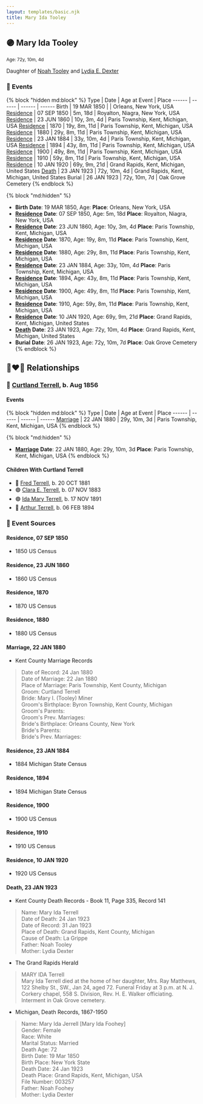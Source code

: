 ```yaml
---
layout: templates/basic.njk
title: Mary Ida Tooley
---
```

## 🟣 Mary Ida Tooley
<small>Age: 72y, 10m, 4d</small>

Daughter of [Noah Tooley](/people/8/84640933) and [Lydia E. Dexter](/people/6/67357568)

### 📆 Events

{% block "hidden md:block" %}
Type | Date | Age at Event | Place
------ | ------ | ------ | ------
Birth | 19 MAR 1850 |  | Orleans, New York, USA
[Residence](#event-event-0) | 07 SEP 1850 | 5m, 18d | Royalton, Niagra, New York, USA
[Residence](#event-event-1) | 23 JUN 1860 | 10y, 3m, 4d | Paris Township, Kent, Michigan, USA
[Residence](#event-event-2) | 1870 | 19y, 8m, 11d | Paris Township, Kent, Michigan, USA
[Residence](#event-event-3) | 1880 | 29y, 8m, 11d | Paris Township, Kent, Michigan, USA
[Residence](#event-event-4) | 23 JAN 1884 | 33y, 10m, 4d | Paris Township, Kent, Michigan, USA
[Residence](#event-event-5) | 1894 | 43y, 8m, 11d | Paris Township, Kent, Michigan, USA
[Residence](#event-event-6) | 1900 | 49y, 8m, 11d | Paris Township, Kent, Michigan, USA
[Residence](#event-event-7) | 1910 | 59y, 8m, 11d | Paris Township, Kent, Michigan, USA
[Residence](#event-event-8) | 10 JAN 1920 | 69y, 9m, 21d | Grand Rapids, Kent, Michigan, United States
[Death](#event-event-13) | 23 JAN 1923 | 72y, 10m, 4d | Grand Rapids, Kent, Michigan, United States
Burial | 26 JAN 1923 | 72y, 10m, 7d | Oak Grove Cemetery
{% endblock %}

{% block "md:hidden" %}
- **Birth**
**Date**: 19 MAR 1850, Age:
**Place**: Orleans, New York, USA
- **[Residence](#event-event-0)**
**Date**: 07 SEP 1850, Age: 5m, 18d
**Place**: Royalton, Niagra, New York, USA
- **[Residence](#event-event-1)**
**Date**: 23 JUN 1860, Age: 10y, 3m, 4d
**Place**: Paris Township, Kent, Michigan, USA
- **[Residence](#event-event-2)**
**Date**: 1870, Age: 19y, 8m, 11d
**Place**: Paris Township, Kent, Michigan, USA
- **[Residence](#event-event-3)**
**Date**: 1880, Age: 29y, 8m, 11d
**Place**: Paris Township, Kent, Michigan, USA
- **[Residence](#event-event-4)**
**Date**: 23 JAN 1884, Age: 33y, 10m, 4d
**Place**: Paris Township, Kent, Michigan, USA
- **[Residence](#event-event-5)**
**Date**: 1894, Age: 43y, 8m, 11d
**Place**: Paris Township, Kent, Michigan, USA
- **[Residence](#event-event-6)**
**Date**: 1900, Age: 49y, 8m, 11d
**Place**: Paris Township, Kent, Michigan, USA
- **[Residence](#event-event-7)**
**Date**: 1910, Age: 59y, 8m, 11d
**Place**: Paris Township, Kent, Michigan, USA
- **[Residence](#event-event-8)**
**Date**: 10 JAN 1920, Age: 69y, 9m, 21d
**Place**: Grand Rapids, Kent, Michigan, United States
- **[Death](#event-event-13)**
**Date**: 23 JAN 1923, Age: 72y, 10m, 4d
**Place**: Grand Rapids, Kent, Michigan, United States
- **Burial**
**Date**: 26 JAN 1923, Age: 72y, 10m, 7d
**Place**: Oak Grove Cemetery
{% endblock %}

## 👩‍❤️‍👨 Relationships

### 🔵 [Curtland Terrell](/people/4/47972604), b. Aug 1856

#### Events

{% block "hidden md:block" %}
Type | Date | Age at Event | Place
------ | ------ | ------ | ------
[Marriage](#event-family-0-event-0) | 22 JAN 1880 | 29y, 10m, 3d | Paris Township, Kent, Michigan, USA
{% endblock %}

{% block "md:hidden" %}
- **[Marriage](#event-family-0-event-0)**
**Date**: 22 JAN 1880, Age: 29y, 10m, 3d
**Place**: Paris Township, Kent, Michigan, USA
{% endblock %}

#### Children With Curtland Terrell
* 🔵 [Fred Terrell](/people/9/92332748), b. 20 OCT 1881
* 🟣 [Clara E. Terrell](/people/6/62490094), b. 07 NOV 1883
* 🟣 [Ida Mary Terrell](/people/7/71382896), b. 17 NOV 1891
* 🔵 [Arthur Terrell](/people/7/79436691), b. 06 FEB 1894
### 📰 Event Sources

#### <a id="event-event-0"></a> Residence, 07 SEP 1850
* 1850 US Census

#### <a id="event-event-1"></a> Residence, 23 JUN 1860
* 1860 US Census

#### <a id="event-event-2"></a> Residence, 1870
* 1870 US Census

#### <a id="event-event-3"></a> Residence, 1880
* 1880 US Census

#### <a id="event-family-0-event-0"></a> Marriage, 22 JAN 1880
* Kent County Marriage Records
>   
  > Date of Record: 24 Jan 1880  
  > Date of Marriage: 22 Jan 1880  
  > Place of Marriage: Paris Township, Kent County, Michigan  
  > Groom: Curtland Terrell  
  > Bride: Mary I. (Tooley) Miner  
  > Groom's Birthplace: Byron Township, Kent County, Michigan  
  > Groom's Parents:  
  > Groom's Prev. Marriages:  
  > Bride's Birthplace: Orleans County, New York  
  > Bride's Parents:  
  > Bride's Prev. Marriages:

#### <a id="event-event-4"></a> Residence, 23 JAN 1884
* 1884 Michigan State Census

#### <a id="event-event-5"></a> Residence, 1894
* 1894 Michigan State Census

#### <a id="event-event-6"></a> Residence, 1900
* 1900 US Census

#### <a id="event-event-7"></a> Residence, 1910
* 1910 US Census

#### <a id="event-event-8"></a> Residence, 10 JAN 1920
* 1920 US Census

#### <a id="event-event-13"></a> Death, 23 JAN 1923
* Kent County Death Records  - Book 11, Page 335, Record 141
>   
  > Name: Mary Ida Terrell  
  > Date of Death: 24 Jan 1923  
  > Date of Record: 31 Jan 1923  
  > Place of Death: Grand Rapids, Kent County, Michigan  
  > Cause of Death: La Grippe  
  > Father: Noah Tooley  
  > Mother: Lydia Dexter
* The Grand Rapids Herald
>   
  > MARY IDA Terrell  
  > Mary Ida Terrell died at the home of her daughter, Mrs. Ray Matthews, 122 Shelby St., SW., Jan 24, aged 72. Funeral Friday at 3 p.m. at N. J. Corkery chapel, 558 S. Division, Rev. H. E. Walker officiating. Interment in Oak Grove cemetery.
* Michigan, Death Records, 1867-1950
>   
  > Name: Mary Ida Jerrell [Mary Ida Foohey]   
  > Gender: Female  
  > Race: White  
  > Marital Status: Married  
  > Death Age: 72  
  > Birth Date: 19 Mar 1850  
  > Birth Place: New York State  
  > Death Date: 24 Jan 1923  
  > Death Place: Grand Rapids, Kent, Michigan, USA  
  > File Number: 003257  
  > Father: Noah Foohey  
  > Mother: Lydia Dexter
